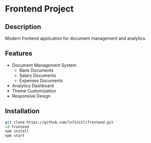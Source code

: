 # Frontend Project

## Description
Modern frontend application for document management and analytics.

## Features
- Document Management System
  - Bank Documents
  - Salary Documents
  - Expenses Documents
- Analytics Dashboard
- Theme Customization
- Responsive Design

## Installation
```bash
git clone https://github.com/lnfinitl/frontend.git
cd frontend
npm install
npm start